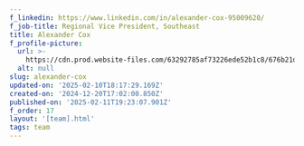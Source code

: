 ```yaml
---
f_linkedin: https://www.linkedin.com/in/alexander-cox-95009620/
f_job-title: Regional Vice President, Southeast
title: Alexander Cox
f_profile-picture:
  url: >-
    https://cdn.prod.website-files.com/63292785af73226ede52b1c8/676b21d8c0d75728451bc4c9_cox.avif
  alt: null
slug: alexander-cox
updated-on: '2025-02-10T18:17:29.169Z'
created-on: '2024-12-20T17:02:00.850Z'
published-on: '2025-02-11T19:23:07.901Z'
f_order: 17
layout: '[team].html'
tags: team
---
```




